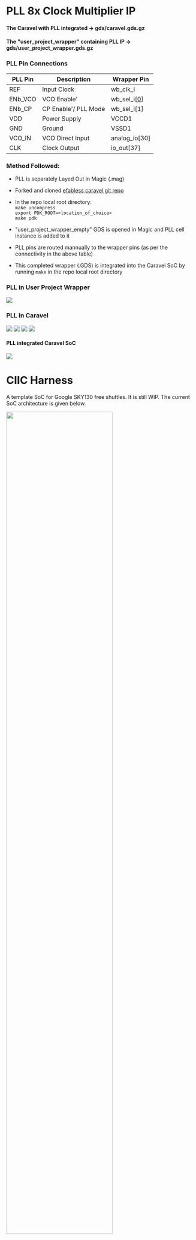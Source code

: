 # PLL 8x Clock Multiplier IP

<h4> The Caravel with PLL integrated -> gds/caravel.gds.gz </h4>  
<h4> The "user_project_wrapper" containing PLL IP -> gds/user_project_wrapper.gds.gz</h4> 

<h3> PLL Pin Connections </h3>
 
 | PLL Pin | Description | Wrapper Pin |
 | --- | --- | --- |
 | REF | Input Clock | wb_clk_i |
 | ENb_VCO | VCO Enable' | wb_sel_i[[0]] |
 | ENb_CP | CP Enable'/ PLL Mode | wb_sel_i[1] |
 | VDD | Power Supply | VCCD1 |
 | GND | Ground | VSSD1 |
 | VCO_IN | VCO Direct Input | analog_io[30] |
 | CLK | Clock Output | io_out[37] |

<h3> Method Followed: </h3>

* PLL is separately Layed Out in Magic (.mag)

* Forked and cloned [efabless caravel git repo](https://github.com/efabless/caravel)

* In the repo local root directory: <br>
`make uncompress` <br>
`export PDK_ROOT=<location_of_choice>` <br>
`make pdk` <br>

* "user_project_wrapper_empty" GDS is opened in Magic and PLL cell instance is added to it 

* PLL pins are routed mannually to the wrapper pins (as per the connectivity in the above table)

* This completed wrapper (.GDS) is integrated into the Caravel SoC by running `make` in the repo local root directory 



<h3> PLL in User Project Wrapper </h3>

![](Images/PLLonwrapper.jpg)

<h3> PLL in Caravel </h3>

![](Images/PLL_in_caravel.jpg)
![](Images/PLL_Caravel2.jpg)
![](Images/PLL_on_Caravel.jpg)
![](Images/PLL_on_Caravel3.jpg)


<h4> PLL integrated Caravel SoC </h4>

![](Images/PLL_Integrated_Caravel.jpg)


 
# CIIC Harness  

A template SoC for Google SKY130 free shuttles. It is still WIP. The current SoC architecture is given below.

<p align=”center”>
<img src="/doc/ciic_harness.png" width="75%" height="75%"> 
</p>

## Getting Started:

Start by cloning the repo and uncompressing the files.
```bash
git clone https://github.com/efabless/caravel.git
cd caravel
make uncompress
```

Then you need to install the open_pdks prerequisite:
 - [Magic VLSI Layout Tool](http://opencircuitdesign.com/magic/index.html) is needed to run open_pdks -- version >= 8.3.60*

 > \* Note: You can avoid the need for the magic prerequisite by using the openlane docker to do the installation step in open_pdks. This [file](https://github.com/efabless/openlane/blob/develop/travisCI/travisBuild.sh) shows how.

Install the required version of the PDK by running the following commands:

```bash
export PDK_ROOT=<The place where you want to install the pdk>
make pdk
```

Then, you can learn more about the caravel chip by watching these video:
- Caravel User Project Features -- https://youtu.be/zJhnmilXGPo
- Aboard Caravel -- How to put your design on Caravel? -- https://youtu.be/9QV8SDelURk
- Things to Clarify About Caravel -- What versions to use with Caravel? -- https://youtu.be/-LZ522mxXMw

## Aboard Caravel:

Your area is the full user_project_wrapper, so feel free to add your project there or create a differnt macro and harden it seperately then insert it into the user_project_wrapper. For example, if your design is analog or you're using a different tool other than OpenLANE.

If you will use OpenLANE to harden your design, go through the instructions in this [README.md][0].

Then, you will need to put your design aboard the Caravel chip. Make sure you have the following:

- [Magic VLSI Layout Tool](http://opencircuitdesign.com/magic/index.html) installed on your machine. We may provide a Dockerized version later.\*
- You have your user_project_wrapper.gds under `./gds/` in the Caravel directory.

 > \* **Note:** You can avoid the need for the magic prerequisite by using the openlane docker to run the make step. This [section](#running-make-using-openlane's-magic) shows how.

Run the following command:

```bash
export PDK_ROOT=<The place where the installed pdk resides. The same PDK_ROOT used in the pdk installation step>
make
```

This should merge the GDSes using magic and you'll end up with your version of `./gds/caravel.gds`. You should expect hundred of thousands of magic DRC violations with the current "development" state of caravel.

## Running Make using OpenLANE's Magic

To use the magic installed inside Openlane to complete the final GDS streaming out step, export the following:

```bash
export PDK_ROOT=<The location where the pdk is installed>
export OPENLANE_ROOT=<the absolute path to the openlane directory cloned or to be cloned>
export IMAGE_NAME=<the openlane image name installed on your machine. Preferably openlane:rc5>
export CARAVEL_PATH=$(pwd)
```

Then, mount the docker:

```bash
docker run -it -v $CARAVEL_PATH:$CARAVEL_PATH -v $OPENLANE_ROOT:/openLANE_flow -v $PDK_ROOT:$PDK_ROOT -e CARAVEL_PATH=$CARAVEL_PATH -e PDK_ROOT=$PDK_ROOT -u $(id -u $USER):$(id -g $USER) $IMAGE_NAME
```

Finally, once inside the docker run the following commands:
```bash
cd $CARAVEL_PATH
make
exit
```

This should merge the GDSes using magic and you'll end up with your version of `./gds/caravel.gds`. You should expect hundred of thousands of magic DRC violations with the current "development" state of caravel.

## Managment SoC
The managment SoC runs firmware that can be used to:
- Configure User Project I/O pads
- Observe and control User Project signals (through on-chip logic analyzer probes)
- Control the User Project power supply

The memory map of the management SoC can be found [here](verilog/rtl/README)

## User Project Area
This is the user space. It has limited silicon area (TBD, about 3.1mm x 3.8mm) as well as a fixed number of I/O pads (37) and power pads (10).  See [the Caravel  premliminary datasheet](doc/caravel_datasheet.pdf) for details.
The repository contains a [sample user project](/verilog/rtl/user_proj_example.v) that contains a binary 32-bit up counter.  </br>

<p align=”center”>
<img src="/doc/counter_32.png" width="50%" height="50%">
</p>

The firmware running on the Management Area SoC, configures the I/O pads used by the counter and uses the logic probes to observe/control the counter. Three firmware examples are provided:
1. Configure the User Project I/O pads as o/p. Observe the counter value in the testbench: [IO_Ports Test](verilog/dv/caravel/user_proj_example/io_ports).
2. Configure the User Project I/O pads as o/p. Use the Chip LA to load the counter and observe the o/p till it reaches 500: [LA_Test1](verilog/dv/caravel/user_proj_example/la_test1).
3. Configure the User Project I/O pads as o/p. Use the Chip LA to control the clock source and reset signals and observe the counter value for five clock cylcles:  [LA_Test2](verilog/dv/caravel/user_proj_example/la_test2).

[0]: openlane/README.md
